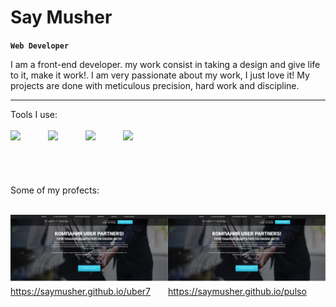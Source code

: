 # Say Musher

**`Web Developer`**

I am a front-end developer. my work consist in taking a design and give life to it, make it work!. I am very passionate about my work, I just love it! My projects are done with meticulous precision, hard work and discipline.

---

Tools I use: <br />
<br />
<img align="left" width="60px" style="padding-right=20px;" src="https://cdn.jsdelivr.net/gh/devicons/devicon/icons/html5/html5-plain.svg" />
<img align="left" width="60px" style="padding-right=20px;" src="https://cdn.jsdelivr.net/gh/devicons/devicon/icons/css3/css3-plain.svg" />
<img align="left" width="60px" style="padding-right=20px;" src="https://cdn.jsdelivr.net/gh/devicons/devicon/icons/javascript/javascript-plain.svg">
<img align="left" width="60px" style="padding-right=20px;" src="https://cdn.jsdelivr.net/gh/devicons/devicon/icons/react/react-original.svg" />

<br />
<br />

#

Some of my profects:
<br />
<br />
<div style="display: flex; justify-content: space-around">
<a href="https://saymusher.github.io/uber7/"><img width="400px" src="https://raw.githubusercontent.com/SayMusher/SayMusher/main/image-1.JPG" /><br />https://saymusher.github.io/uber7</a>
<a href="https://saymusher.github.io/pulso/"><img width="400px" src="https://raw.githubusercontent.com/SayMusher/SayMusher/main/image-1.JPG" /><br />https://saymusher.github.io/pulso</a>
</div>



                    
          


